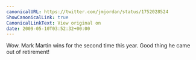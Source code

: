 ```yaml
---
canonicalURL: https://twitter.com/jmjordan/status/1752028524
ShowCanonicalLink: true
CanonicalLinkText: View original on
date: 2009-05-10T03:52:32+00:00
---
```

Wow. Mark Martin wins for the second time this year. Good thing he came out of retirement!